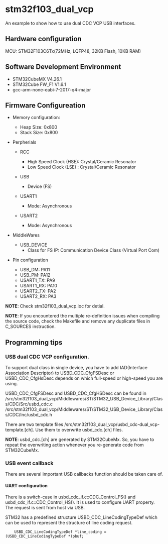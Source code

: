 # stm32f103_dual_vcp

An example to show how to use dual CDC VCP USB interfaces. 

## Hardware configuration

MCU: STM32F103C6Tx(72MHz, LQFP48, 32KB Flash, 10KB RAM)

## Software Development Environment

- STM32CubeMX V4.26.1
- STM32Cube FW_F1 V1.6.1
- gcc-arm-none-eabi-7-2017-q4-major

## Firmware Configureation

- Memory configuration:
    - Heap Size: 0x800
    - Stack Size: 0x800

- Perpherials
    - RCC 
        - High Speed Clock (HSE): Crystal/Ceramic Resonator
        - Low Speed Clock (LSE) : Crystal/Ceramic Resonator
    - USB
        - Device (FS)

    - USART1
        - Mode: Asynchronous

    - USART2
        - Mode: Asynchronous

- MiddleWares
    - USB_DEVICE
        - Class for FS IP: Communication Device Class (Virtual Port Com)

- Pin configuration
    - USB_DM: PA11
    - USB_PM: PA12
    - USART1_TX: PA9
    - USART1_RX: PA10
    - USART2_TX: PA2
    - USART2_RX: PA3

**NOTE**: Check stm32f103_dual_vcp.ioc for detial.

**NOTE**: If you encountered the multiple re-definition issues when compiling 
    the source code, check the Makefile and remove any duplicate files in
    C_SOURCES instruction.

## Programming tips

### USB dual CDC VCP configuration.

To support dual class in single device, you have to add IAD(Interface Association Descriptor) to USBD_CDC_CfgFSDesc or USBD_CDC_CfgHsDesc depends on which 
full-speed or high-speed you are using.

USBD_CDC_CfgFSDesc and USBD_CDC_CfgHSDesc can be found in 
/src/stm32f103_dual_vcp/Middlewares/ST/STM32_USB_Device_Library/Class/CDC/Src/usbd_cdc.c
/src/stm32f103_dual_vcp/Middlewares/ST/STM32_USB_Device_Library/Class/CDC/Inc/usbd_cdc.h

There are two template files /src/stm32f103_dual_vcp/usbd_cdc-dual_vcp-template.[ch]. 
Use them to overwrite usbd_cdc.[ch] files.

**NOTE**: usbd_cdc.[ch] are generated by STM32CubeMx. So, you have to repeat the overwriting action whenever you re-generate code from STM32CubeMx.

### USB event callback

There are several important USB callbacks function should be taken care of. 

#### UART configuration

There is a switch-case in usbd_cdc_if.c::CDC_Control_FS() and usbd_cdc_if.c::CDC_Control_HS(). 
It is used to configure UART property. The request is sent from host via USB.

STM32 has a predefined structure USBD_CDC_LineCodingTypeDef which can be used to represent 
the structure of line coding request.

```
    USBD_CDC_LineCodingTypeDef *line_coding = (USBD_CDC_LineCodingTypeDef *)pbuf;
```

